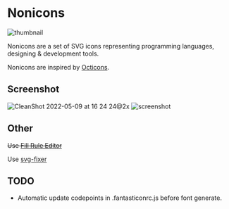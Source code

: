 # Nonicons

![thumbnail](https://github.com/yamatsum/nonicons/blob/img/src/img/thumbnail.png?raw=true)

Nonicons are a set of SVG icons representing programming languages, designing & development tools.

Nonicons are inspired by [Octicons](https://github.com/primer/octicons).

## Screenshot

![CleanShot 2022-05-09 at 16 24 24@2x](https://user-images.githubusercontent.com/42740055/167360615-7e9d9204-9874-4042-9914-a07da39aaf53.png)
![screenshot](https://github.com/yamatsum/nonicons/blob/img/src/img/screenshot.png?raw=true)

## Other

~~Use [Fill Rule Editor](https://www.figma.com/community/plugin/771155994770327940/Fill-Rule-Editor)~~

Use [svg-fixer](https://github.com/oslllo/svg-fixer)

## TODO

- Automatic update codepoints in .fantasticonrc.js before font generate.
